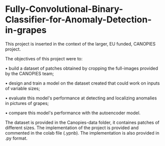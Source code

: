 # Fully-Convolutional-Binary-Classifier-for-Anomaly-Detection-in-grapes
This project is inserted in the context of the larger, EU funded, CANOPIES project.

The objectives of this project were to:

  •  build a dataset of patches obtained by cropping the full-images provided by the CANOPIES team;
  
  •  design and train a model on the dataset created that could work on inputs of variable sizes;
  
  •  evaluate this model's performance at detecting and localizing anomalies in pictures of grapes;
  
  •  compare this model's performance with the autoencoder model.

The dataset is provided in the Canopies-data folder, it containes patches of different sizes.
The implementation of the project is provided and commented in the colab file (.ypnb).
The implementation is also provided in .py format.
